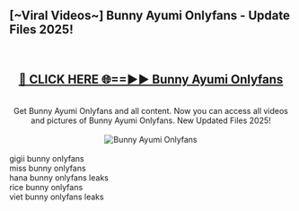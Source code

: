 <h2>[~Viral Videos~] Bunny Ayumi Onlyfans - Update Files 2025!</h2>
<br>
<div align="center">
<h2><a href="https://betterlinks.top/A2PfLJ" rel="nofollow">🔴 CLICK HERE 🌐==►► Bunny Ayumi Onlyfans</a></h2>
<br>
Get Bunny Ayumi Onlyfans and all content. Now you can access all videos and pictures of Bunny Ayumi Onlyfans. New Updated Files 2025!
<br>
<br>
<a href="https://betterlinks.top/A2PfLJ" rel="nofollow" data-target="animated-image.originalLink"><img src="https://i.ibb.co.com/WyWwxjT/player-gif2.gif" alt="Bunny Ayumi Onlyfans" style="max-width: 100%; display: inline-block;" data-target="animated-image.originalImage"></a>
</div>
<br>
gigii bunny onlyfans<br>
miss bunny onlyfans<br>
hana bunny onlyfans leaks<br>
rice bunny onlyfans<br>
viet bunny onlyfans leaks